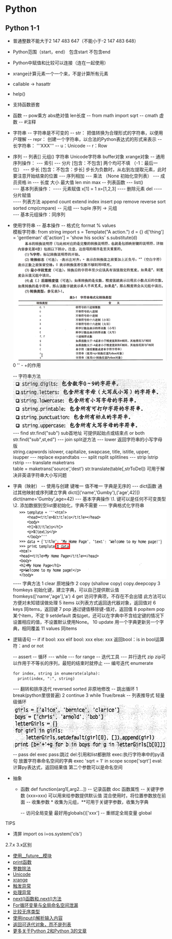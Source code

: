 # Python

## Python 1-1

   - 普通整数不能大于2 147 483 647（不能小于-2 147 483 648）

   - Python范围（start，end） 包含start 不包含end

   - Python中赋值和比较可以连接（连在一起使用）

   - xrange计算元素一个一个来，不是计算所有元素

   - callable -> hasattr

   - help()

   - 支持函数嵌套

- 函数
   -- pow乘方 abs绝对值  len长度
   -- from math import sqrt
   -- cmath 虚数
   -- #注释
   
- 字符串
   -- 字符串是不可变的
   -- str：   把值转换为合理形式的字符串，以便用户理解
   -- repr：   创建一个字符串，以合法的Python表达式的形式来表示
   -- 长字符串： '''XXX'''
   -- u：Unicode
   -- r：Row
   
- 序列
   -- 列表[] 元组() 字符串 Unicode字符串 buffer对象 xrange对象
-- 通用序列操作：
   --- 索引
   --- 分片   [包含：不包含]  两个均可不填 （-1：最后一位）
   --- 步长    [包含：不包含：步长] 步长为负数时，从右到左提取元素，此时要注意开始结束的位置
   --- 序列相加
   --- 乘法     （None 初始化空列表）
   --- 成员资格   in
   --- 长度 大小 最大值   len min max
-- 列表函数
   --- list()   
   --- 基本列表操作：
     ---- 元素赋值   x[1] = 1   x=[1,2,3]
     ---- 删除元素   del
     ---- 分片赋值   
     ---- 列表方法   append   count   extend   index   insert   pop   remove   reverse   sort   sorted   cmp(cmpare)
-- 元组
   --- tuple   序列 -> 元组   
   --- 基本元组操作：同序列
   
- 使用字符串
   -- 基本操作
   -- 格式化   format % values   
    模板字符串: from string import
          s = Template("A action.")
          d = {}
          d['thing'] = 'gentleman'
          d['action'] = 'show his socks'
          s.substitute(d)
![img](./python_assets/bccae91a-f775-4f63-84b2-e8828d9a0e97.png)
     0 '' - +的作用
  
   -- 字符串方法
![img](./python_assets/33e06ab8-0c1b-4fa1-ab1e-8783ea1df958.png)
     --- find   str.find("sub")   sub首地址   可提供起始点或结束点 or both   str.find("sub",st,ed")
     --- join   split逆方法
     --- lower   返回字符串的小写字母版   
        string.capwords
islower, capitalize, swapcase, title, istitle, upper, isupper
     --- replace expandtabs
     --- split rsplit splitlines
     --- strip lstrip rstrip
     --- translate maketrans   
           table = maketrans('source','dest')
          str.translate(table[,strToDel])
        可用于解决非英语字符串大小写问题
   
- 字典（映射）
   -- 使用与创建
     键唯一 值不唯一
     字典是无序的
     --- dict函数 通过其他映射或序列建立字典
       dict([('name','Gumby'),('age',42)])
       dict(name='Gumby',age=42)
     --- 基本字典操作
        \1. 键可以是任何不可变类型
        \2. 添加数据到空list要初始化，字典不需要
        ---- 字典格式化字符串
![img](./python_assets/5c81d184-8387-4d0a-a1f8-90d49456ad34.png)
        ---- 字典方法
          1 clear 原地操作
          2 copy (shallow copy)
           copy.deepcopy
          3 fromkeys 初始化键，建立字典，可以自己提供默认值
           fromkeys(['name','age'],'a')
          4 get 访问字典项，不存在不会出错
             此方法可以方便对未知错误做处理
          5 items 以列表方式返回迭代器对象，返回值对
          6 keys 同items，返回键
          7 pop 通过键值移除键-值对，返回值
          8 popitem pop某个item，不定
          9 setdefault 类似get，还可以在字典中不含给定键的情况下设置相应的值，不设置默认使用None。
          10 update 用一个字典更新另一个字典，相同覆盖
          11 values 同items
   
- 逻辑语句
   -- if
    if bool:
       xxx
    elif bool:
       xxx
    else:
       xxx
    返回bool：is in
    bool运算符：and or not
   
   -- assert
   -- 循环
     --- while
     --- for range
   -- 迭代工具
     --- 并行迭代 zip
       zip可以作用于不等长的序列，最短的结束时就停止
     --- 编号迭代 enumerate

   ```
   for index, string in enumerate(alpha):
     print(index, ":", string)
   ```
   
   

   --- 翻转和排序迭代 reversed sorted 非原地修改
   -- 跳出循环
     1 break(python里很普遍)
     2 continue
     3 while True/break
   -- 列表推导式 轻量级循环
   ![img](./python_assets/3f81d04a-9eba-4250-a9b8-ff6697437526.png)
   -- pass del exec
     pass:跳过
     del:引用和list都删除
     exec:执行字符串中的py语句 <scope>放置字符串命名空间的字典
      exec 'sqrt = 1' in scope scope['sqrt']
     eval:计算py表达式，返回结果值 第二个参数可以是命名空间
   
- 抽象
   - 函数 def function(arg1[,arg2...])
     -- 记录函数 doc 函数属性
     -- 关键字参数 (xxx=xxx)
        可以用来给参数提供默认值
        混合使用时，将位置参数放在前面
     -- 收集参数 * 收集为元组，**可用于关键字参数，收集为字典
     
     -- 访问全局变量 最好用globals()['xxx']
     -- 重绑定全局变量 global
   


TIPS
- 清屏
   import os
   i=os.system('cls')





2.7.x 3.x区别

- [使用__future__模块](http://www.jb51.net/article/57956.htm#future)
- [print函数](http://www.jb51.net/article/57956.htm#print)
- [整数除法](http://www.jb51.net/article/57956.htm#division)
- [Unicode](http://www.jb51.net/article/57956.htm#unicode)
- [xrange](http://www.jb51.net/article/57956.htm#xrange)
- [触发异常](http://www.jb51.net/article/57956.htm#raise)
- [处理异常](http://www.jb51.net/article/57956.htm#handle)
- [next()函数和.next()方法](http://www.jb51.net/article/57956.htm#next)
- [For循环变量与全局命名空间泄漏](http://www.jb51.net/article/57956.htm#for)
- [比较无序类型](http://www.jb51.net/article/57956.htm#compare)
- [使用input()解析输入内容](http://www.jb51.net/article/57956.htm#input)
- [返回可迭代对象，而不是列表](http://www.jb51.net/article/57956.htm#iterable)
- [更多关于Python 2和Python 3的文章](http://www.jb51.net/article/57956.htm#more)